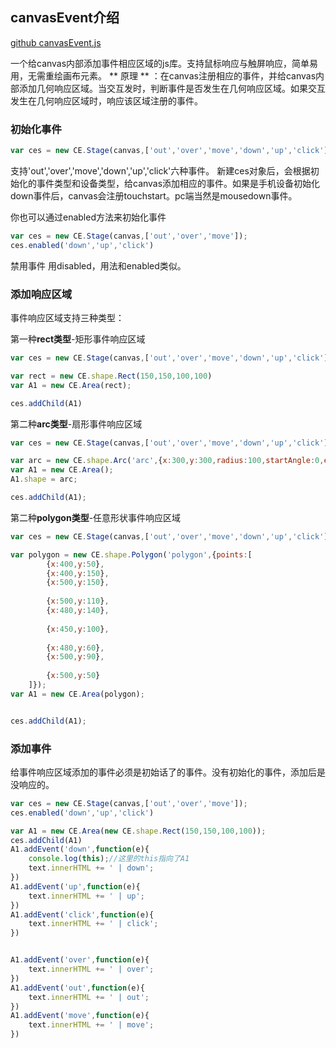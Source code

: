 
## canvasEvent介绍


[github canvasEvent.js](https://github.com/chocho-1115/canvasEvent/)

一个给canvas内部添加事件相应区域的js库。支持鼠标响应与触屏响应，简单易用，无需重绘画布元素。
 ** 原理 ** ：在canvas注册相应的事件，并给canvas内部添加几何响应区域。当交互发时，判断事件是否发生在几何响应区域。如果交互发生在几何响应区域时，响应该区域注册的事件。

### 初始化事件
``` javascript
var ces = new CE.Stage(canvas,['out','over','move','down','up','click']);
```
支持'out','over','move','down','up','click'六种事件。 新建ces对象后，会根据初始化的事件类型和设备类型，给canvas添加相应的事件。如果是手机设备初始化down事件后，canvas会注册touchstart。pc端当然是mousedown事件。

你也可以通过enabled方法来初始化事件
``` javascript
var ces = new CE.Stage(canvas,['out','over','move']);
ces.enabled('down','up','click')
```
禁用事件 用disabled，用法和enabled类似。

### 添加响应区域
事件响应区域支持三种类型：

第一种**rect类型**-矩形事件响应区域
``` javascript
var ces = new CE.Stage(canvas,['out','over','move','down','up','click']);

var rect = new CE.shape.Rect(150,150,100,100)
var A1 = new CE.Area(rect);

ces.addChild(A1)

```

第二种**arc类型**-扇形事件响应区域


``` javascript
var ces = new CE.Stage(canvas,['out','over','move','down','up','click']);

var arc = new CE.shape.Arc('arc',{x:300,y:300,radius:100,startAngle:0,endAngle:-90});
var A1 = new CE.Area();
A1.shape = arc;

ces.addChild(A1);


```

第二种**polygon类型**-任意形状事件响应区域


``` javascript
var ces = new CE.Stage(canvas,['out','over','move','down','up','click']);

var polygon = new CE.shape.Polygon('polygon',{points:[
		{x:400,y:50},
		{x:400,y:150},
		{x:500,y:150},
		
		{x:500,y:110},
		{x:480,y:140},
		
		{x:450,y:100},
		
		{x:480,y:60},
		{x:500,y:90},
		
		{x:500,y:50}
	]});
var A1 = new CE.Area(polygon);


ces.addChild(A1);
```

### 添加事件

给事件响应区域添加的事件必须是初始话了的事件。没有初始化的事件，添加后是没响应的。

``` javascript
var ces = new CE.Stage(canvas,['out','over','move']);
ces.enabled('down','up','click')

var A1 = new CE.Area(new CE.shape.Rect(150,150,100,100));
ces.addChild(A1)
A1.addEvent('down',function(e){
	console.log(this);//这里的this指向了A1
	text.innerHTML += ' | down';
})
A1.addEvent('up',function(e){
	text.innerHTML += ' | up';
})
A1.addEvent('click',function(e){
	text.innerHTML += ' | click';
})


A1.addEvent('over',function(e){
	text.innerHTML += ' | over';
})
A1.addEvent('out',function(e){
	text.innerHTML += ' | out';
})
A1.addEvent('move',function(e){
	text.innerHTML += ' | move';
})
	
```
















